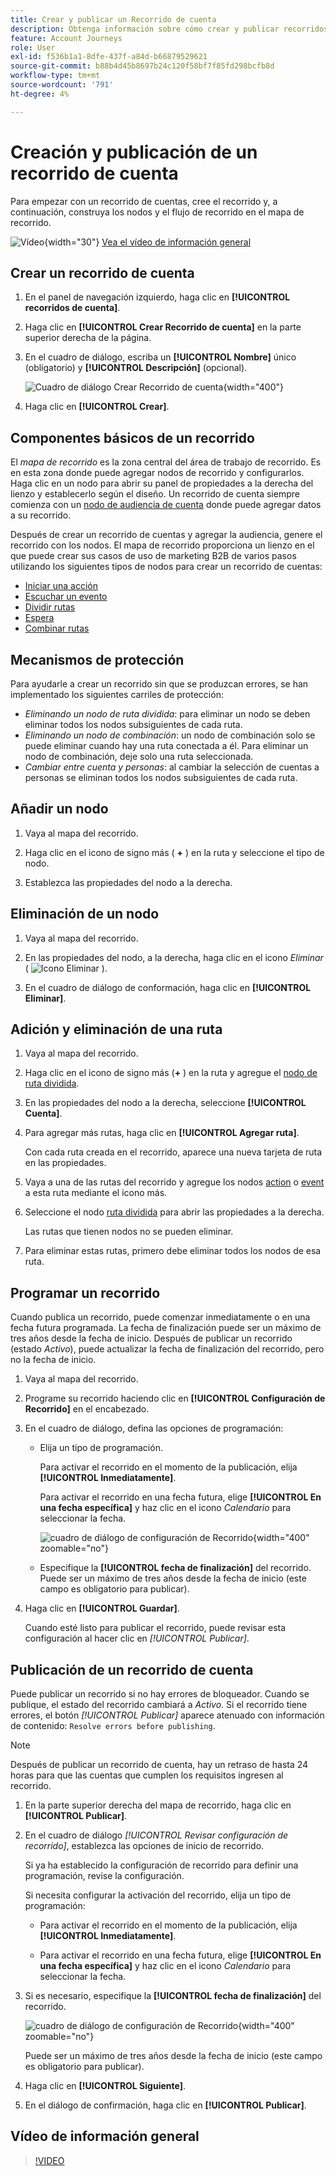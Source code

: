 ```yaml
---
title: Crear y publicar un Recorrido de cuenta
description: Obtenga información sobre cómo crear y publicar recorridos de cuenta.
feature: Account Journeys
role: User
exl-id: f536b1a1-8dfe-437f-a84d-b66879529621
source-git-commit: b88b4d45b8697b24c120f58bf7f85fd298bcfb8d
workflow-type: tm+mt
source-wordcount: '791'
ht-degree: 4%

---
```


# Creación y publicación de un recorrido de cuenta

Para empezar con un recorrido de cuentas, cree el recorrido y, a continuación, construya los nodos y el flujo de recorrido en el mapa de recorrido.

![Vídeo](../../assets/do-not-localize/icon-video.svg){width="30"} [Vea el vídeo de información general](#overview-video)

## Crear un recorrido de cuenta

1. En el panel de navegación izquierdo, haga clic en **[!UICONTROL recorridos de cuenta]**.

1. Haga clic en **[!UICONTROL Crear Recorrido de cuenta]** en la parte superior derecha de la página.

1. En el cuadro de diálogo, escriba un **[!UICONTROL Nombre]** único (obligatorio) y **[!UICONTROL Descripción]** (opcional).

   ![Cuadro de diálogo Crear Recorrido de cuenta](./assets/account-journey-create-dialog.png){width="400"}

1. Haga clic en **[!UICONTROL Crear]**.

## Componentes básicos de un recorrido

El _mapa de recorrido_ es la zona central del área de trabajo de recorrido. Es en esta zona donde puede agregar nodos de recorrido y configurarlos. Haga clic en un nodo para abrir su panel de propiedades a la derecha del lienzo y establecerlo según el diseño. Un recorrido de cuenta siempre comienza con un [nodo de audiencia de cuenta](./account-audience-nodes.md) donde puede agregar datos a su recorrido.

Después de crear un recorrido de cuentas y agregar la audiencia, genere el recorrido con los nodos. El mapa de recorrido proporciona un lienzo en el que puede crear sus casos de uso de marketing B2B de varios pasos utilizando los siguientes tipos de nodos para crear un recorrido de cuentas:

* [Iniciar una acción](./action-nodes.md)
* [Escuchar un evento](./listen-for-event-nodes.md)
* [Dividir rutas](./split-merge-paths-nodes.md)
* [Espera](./wait-nodes.md)
* [Combinar rutas](./split-merge-paths-nodes.md)

## Mecanismos de protección

Para ayudarle a crear un recorrido sin que se produzcan errores, se han implementado los siguientes carriles de protección:

* _Eliminando un nodo de ruta dividida_: para eliminar un nodo se deben eliminar todos los nodos subsiguientes de cada ruta.
* _Eliminando un nodo de combinación_: un nodo de combinación solo se puede eliminar cuando hay una ruta conectada a él. Para eliminar un nodo de combinación, deje solo una ruta seleccionada.
* _Cambiar entre cuenta y personas_: al cambiar la selección de cuentas a personas se eliminan todos los nodos subsiguientes de cada ruta.

## Añadir un nodo

1. Vaya al mapa del recorrido.

1. Haga clic en el icono de signo más ( **+** ) en la ruta y seleccione el tipo de nodo.

1. Establezca las propiedades del nodo a la derecha.

## Eliminación de un nodo

1. Vaya al mapa del recorrido.

1. En las propiedades del nodo, a la derecha, haga clic en el icono _Eliminar_ ( ![Icono Eliminar](../assets/do-not-localize/icon-delete.svg) ).

1. En el cuadro de diálogo de conformación, haga clic en **[!UICONTROL Eliminar]**.

## Adición y eliminación de una ruta

1. Vaya al mapa del recorrido.

1. Haga clic en el icono de signo más (**+** ) en la ruta y agregue el [nodo de ruta dividida](./split-merge-paths-nodes.md#split-paths).

1. En las propiedades del nodo a la derecha, seleccione **[!UICONTROL Cuenta]**.

1. Para agregar más rutas, haga clic en **[!UICONTROL Agregar ruta]**.

   Con cada ruta creada en el recorrido, aparece una nueva tarjeta de ruta en las propiedades.

1. Vaya a una de las rutas del recorrido y agregue los nodos [action](./action-nodes.md) o [event](./listen-for-event-nodes.md) a esta ruta mediante el icono más.

1. Seleccione el nodo [ruta dividida](./split-merge-paths-nodes.md) para abrir las propiedades a la derecha.

   Las rutas que tienen nodos no se pueden eliminar.

1. Para eliminar estas rutas, primero debe eliminar todos los nodos de esa ruta.

## Programar un recorrido

Cuando publica un recorrido, puede comenzar inmediatamente o en una fecha futura programada. La fecha de finalización puede ser un máximo de tres años desde la fecha de inicio. Después de publicar un recorrido (estado _Activo_), puede actualizar la fecha de finalización del recorrido, pero no la fecha de inicio.

1. Vaya al mapa del recorrido.

1. Programe su recorrido haciendo clic en **[!UICONTROL Configuración de Recorrido]** en el encabezado.

1. En el cuadro de diálogo, defina las opciones de programación:

   * Elija un tipo de programación.

     Para activar el recorrido en el momento de la publicación, elija **[!UICONTROL Inmediatamente]**.

     Para activar el recorrido en una fecha futura, elige **[!UICONTROL En una fecha específica]** y haz clic en el icono _Calendario_ para seleccionar la fecha.

     ![cuadro de diálogo de configuración de Recorrido](./assets/account-journey-settings-dialog.png){width="400" zoomable="no"}

   * Especifique la **[!UICONTROL fecha de finalización]** del recorrido. Puede ser un máximo de tres años desde la fecha de inicio (este campo es obligatorio para publicar).

1. Haga clic en **[!UICONTROL Guardar]**.

   Cuando esté listo para publicar el recorrido, puede revisar esta configuración al hacer clic en _[!UICONTROL Publicar]_.

## Publicación de un recorrido de cuenta

Puede publicar un recorrido si no hay errores de bloqueador. Cuando se publique, el estado del recorrido cambiará a _Activo_. Si el recorrido tiene errores, el botón _[!UICONTROL Publicar]_ aparece atenuado con información de contenido: `Resolve errors before publishing`.

>[!NOTE]
>
>Después de publicar un recorrido de cuenta, hay un retraso de hasta 24 horas para que las cuentas que cumplen los requisitos ingresen al recorrido.

1. En la parte superior derecha del mapa de recorrido, haga clic en **[!UICONTROL Publicar]**.

1. En el cuadro de diálogo _[!UICONTROL Revisar configuración de recorrido]_, establezca las opciones de inicio de recorrido.

   Si ya ha establecido la configuración de recorrido para definir una programación, revise la configuración.

   Si necesita configurar la activación del recorrido, elija un tipo de programación:

   * Para activar el recorrido en el momento de la publicación, elija **[!UICONTROL Inmediatamente]**.

   * Para activar el recorrido en una fecha futura, elige **[!UICONTROL En una fecha específica]** y haz clic en el icono _Calendario_ para seleccionar la fecha.

1. Si es necesario, especifique la **[!UICONTROL fecha de finalización]** del recorrido.

   ![cuadro de diálogo de configuración de Recorrido](./assets/journey-publish-dialog.png){width="400" zoomable="no"}

   Puede ser un máximo de tres años desde la fecha de inicio (este campo es obligatorio para publicar).

1. Haga clic en **[!UICONTROL Siguiente]**.

1. En el diálogo de confirmación, haga clic en **[!UICONTROL Publicar]**.

## Vídeo de información general

>[!VIDEO](https://video.tv.adobe.com/v/3443204/?learn=on)
